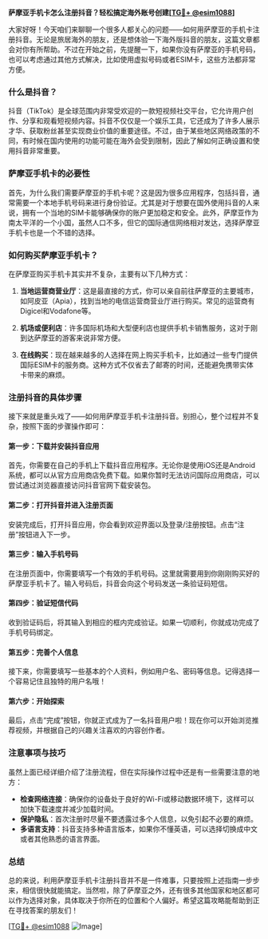 **萨摩亚手机卡怎么注册抖音？轻松搞定海外账号创建[[TG💪+ @esim1088](https://t.me/s/esim1088)]**

大家好呀！今天咱们来聊聊一个很多人都关心的问题——如何用萨摩亚的手机卡注册抖音。无论是旅居海外的朋友，还是想体验一下海外版抖音的朋友，这篇文章都会对你有所帮助。不过在开始之前，先提醒一下，如果你没有萨摩亚的手机号码，也可以考虑通过其他方式解决，比如使用虚拟号码或者ESIM卡，这些方法都非常方便。

### 什么是抖音？

抖音（TikTok）是全球范围内非常受欢迎的一款短视频社交平台，它允许用户创作、分享和观看短视频内容。抖音不仅仅是一个娱乐工具，它还成为了许多人展示才华、获取粉丝甚至实现商业价值的重要途径。不过，由于某些地区网络政策的不同，有时候在国内使用的功能可能在海外会受到限制，因此了解如何正确设置和使用抖音非常重要。

### 萨摩亚手机卡的必要性

首先，为什么我们需要萨摩亚的手机卡呢？这是因为很多应用程序，包括抖音，通常需要一个本地手机号码来进行身份验证。尤其是对于想要在国外使用抖音的人来说，拥有一个当地的SIM卡能够确保你的账户更加稳定和安全。此外，萨摩亚作为南太平洋的一个小国，虽然人口不多，但它的国际通信网络相对发达，选择萨摩亚手机卡也是一个不错的选择。

### 如何购买萨摩亚手机卡？

在萨摩亚购买手机卡其实并不复杂，主要有以下几种方式：

1. **当地运营商营业厅**：这是最直接的方式，你可以亲自前往萨摩亚的主要城市，如阿皮亚（Apia），找到当地的电信运营商营业厅进行购买。常见的运营商有Digicel和Vodafone等。
   
2. **机场或便利店**：许多国际机场和大型便利店也提供手机卡销售服务，这对于刚到达萨摩亚的游客来说非常方便。

3. **在线购买**：现在越来越多的人选择在网上购买手机卡，比如通过一些专门提供国际ESIM卡的服务商。这种方式不仅省去了邮寄的时间，还能避免携带实体卡带来的麻烦。

### 注册抖音的具体步骤

接下来就是重头戏了——如何用萨摩亚手机卡注册抖音。别担心，整个过程并不复杂，按照下面的步骤操作即可：

#### 第一步：下载并安装抖音应用
首先，你需要在自己的手机上下载抖音应用程序。无论你是使用iOS还是Android系统，都可以从官方应用商店免费下载。如果你暂时无法访问国际应用商店，可以尝试通过浏览器直接访问抖音官网下载安装包。

#### 第二步：打开抖音并进入注册页面
安装完成后，打开抖音应用，你会看到欢迎界面以及登录/注册按钮。点击“注册”按钮进入下一步。

#### 第三步：输入手机号码
在注册页面中，你需要填写一个有效的手机号码。这里就需要用到你刚刚购买好的萨摩亚手机卡了。输入号码后，抖音会向这个号码发送一条验证码短信。

#### 第四步：验证短信代码
收到验证码后，将其输入到相应的框内完成验证。如果一切顺利，你就成功完成了手机号码绑定。

#### 第五步：完善个人信息
接下来，你需要填写一些基本的个人资料，例如用户名、密码等信息。记得选择一个容易记住且独特的用户名哦！

#### 第六步：开始探索
最后，点击“完成”按钮，你就正式成为了一名抖音用户啦！现在你可以开始浏览推荐视频，并根据自己的兴趣关注喜欢的内容创作者。

### 注意事项与技巧

虽然上面已经详细介绍了注册流程，但在实际操作过程中还是有一些需要注意的地方：

- **检查网络连接**：确保你的设备处于良好的Wi-Fi或移动数据环境下，这样可以加快下载速度并减少加载时间。
- **保护隐私**：首次注册时尽量不要透露过多个人信息，以免引起不必要的麻烦。
- **多语言支持**：抖音支持多种语言版本，如果你不懂英语，可以选择切换成中文或者其他熟悉的语言界面。

### 总结

总的来说，利用萨摩亚手机卡注册抖音并不是一件难事，只要按照上述指南一步步来，相信很快就能搞定。当然啦，除了萨摩亚之外，还有很多其他国家和地区都可以作为选择对象，具体取决于你所在的位置和个人偏好。希望这篇攻略能帮助到正在寻找答案的朋友们！

[[TG💪+ @esim1088](https://t.me/s/esim1088) ![Image](https://i.postimg.cc/4NQfJmqS/Snipaste-2025-05-13-00-14-12.png)]